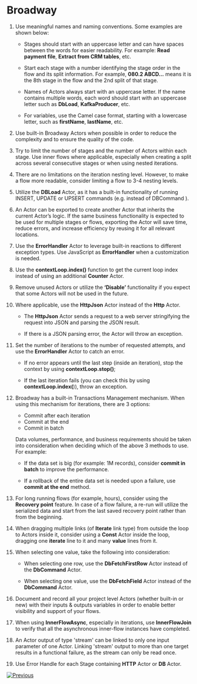 # Broadway 

1. Use meaningful names and naming conventions. Some examples are shown below: 

    * Stages should start with an uppercase letter and can have spaces between the words for easier readability.  For example:  **Read payment file**, **Extract from CRM tables**, etc. 

    * Start each stage with a number identifying the stage order in the flow and its split information. For example, 
      **080.2 ABCD…** means it is the 8th stage in the flow and the 2nd split of that stage.

    * Names of Actors always start with an uppercase letter. If the name contains multiple words, each word should start with an uppercase letter such as **DbLoad**, **KafkaProducer**, etc.

    * For variables, use the Camel case format, starting with a lowercase letter, such as **firstName**, **lastName**, etc.  

2. Use built-in Broadway Actors when possible in order to reduce the complexity and to ensure the quality of the code.
  
3. Try to limit the number of stages and the number of Actors within each stage. Use inner flows where applicable, especially when creating a split across several consecutive stages or when using nested iterations.
  
4. There are no limitations on the iteration nesting level. However, to make a flow more readable, consider limiting a flow to 3-4 nesting levels.
  
5. Utilize the **DBLoad** Actor, as it has a built-in functionality of running INSERT, UPDATE or UPSERT commands (e.g. instead of DBCommand ).
  
6. An Actor can be exported to create another Actor that inherits the current Actor’s logic. If the same business functionality is expected to be used for multiple stages or flows, exporting the Actor will save time, reduce errors, and increase efficiency by reusing it for all relevant locations.
  
7. Use the  **ErrorHandler** Actor to leverage built-in reactions to different exception types. Use JavaScript as **ErrorHandler** when a customization is needed.
  
8. Use the **contextLoop.index()** function to get the current loop index instead of using an additional **Counter** Actor.
  
9. Remove unused Actors or utilize the **‘Disable’** functionality if you expect that some Actors will not be used in the future.

10. Where applicable, use the **HttpJson** Actor instead of the **Http** Actor.

    * The **HttpJson** Actor sends a request to a web server stringifying the request into JSON and parsing the JSON result.

    * If there is a JSON parsing error, the Actor will throw an exception. 
    
11. Set the number of iterations to the number of requested attempts, and use the **ErrorHandler** Actor to catch an error. 

    * If no error appears until the last step (inside an iteration), stop the context by using **contextLoop.stop()**;

    * If the last iteration fails (you can check this by using **contextLoop.index(**)), throw an exception.
    
12. Broadway has a built-in Transactions Management mechanism. When using this mechanism for iterations, there are 3 options:

    * Commit after each iteration 
    * Commit at the end
    * Commit in batch

    Data volumes, performance, and business requirements should be taken into consideration when deciding which of the above 3 methods to use. For example:

	 - If the data set is big (for example: 1M records), consider **commit in batch** to improve the performance.  

	 - If a rollback of the entire data set is needed upon a failure, use **commit at the end** method.

13. For long running flows (for example, hours), consider using the **Recovery point** feature. In case of a flow failure, a re-run will utilize the serialized data and start from the last saved recovery point rather than from the beginning.
  
14. When dragging multiple links (of **Iterate** link type) from outside the loop to Actors inside it, consider using a **Const** Actor inside the loop, dragging one **iterate** line to it and many **value** lines from it.

15. When selecting one value, take the following into consideration: 

    * When selecting one row, use the **DbFetchFirstRow** Actor instead of the **DbCommand** Actor. 

    * When selecting one value, use the **DbFetchField** Actor instead of the **DbCommand** Actor.
    
16. Document and record all your project level Actors (whether built-in or new) with their inputs & outputs variables in order to enable better visibility and support of your flows.

17. When using **InnerFlowAsync**, especially in iterations, use **InnerFlowJoin** to verify that all the asynchronous inner-flow instances have completed.

18. An Actor output of type 'stream' can be linked to only one input parameter of one Actor. Linking 'stream' output to more than one target results in a functional failure, as the stream can only be read once.

19. Use Error Handle for each Stage containing **HTTP** Actor or **DB** Actor.

[![Previous](/articles/images/Previous.png)](/articles/COE/Fabric_Implementation_Best_Practices/best_practice_security.md) 
